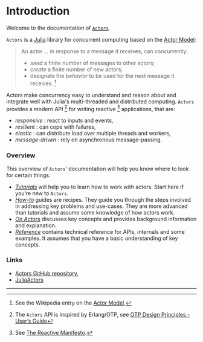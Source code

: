 # Introduction

Welcome to the documentation of [`Actors`](https://github.com/JuliaActors/Actors.jl).

`Actors` is a [Julia](https://julialang.org) library for concurrent computing based on the [Actor Model](https://en.wikipedia.org/wiki/Actor_model):

> An actor ... in response to a message it receives, can concurrently:
>
> - *send* a finite number of messages to other actors;
> - *create* a finite number of new actors;
> - designate the *behavior* to be used for the next message it receives. [^1]

Actors make concurrency easy to understand and reason about and integrate well with Julia's multi-threaded and distributed computing. `Actors` provides a modern API [^2] for writing reactive [^3] applications, that are:

- *responsive* : react to inputs and events,
- *resilient* : can cope with failures,
- *elastic* : can distribute load over multiple threads and  workers,
- *message-driven* : rely on asynchronous message-passing.

### Overview

This overview of `Actors`' documentation will help you know where to look for certain things:

- [*Tutorials*](tutorial/install.md) will help you to learn how to work with actors. Start here if you’re new to `Actors`.
- [*How-to*](howto/spawn.md) guides are recipes. They guide you through the steps involved in addressing key problems and use-cases. They are more advanced than tutorials and assume some knowledge of how actors work.
- [*On Actors*](manual/basics.md) discusses key concepts and provides background information and explanation.
- [*Reference*](api/api.md) contains technical reference for APIs, internals and some examples. It assumes that you have a basic understanding of key concepts.

### Links

- [Actors GitHub repository](https://github.com/JuliaActors/Actors.jl),
- [JuliaActors](https://github.com/JuliaActors/)

------

[^1]: See the Wikipedia entry on the [Actor Model](https://en.wikipedia.org/wiki/Actor_model).
[^2]: The `Actors` API is inspired by Erlang/OTP, see [OTP Design Principles - User’s Guide](https://erlang.org/doc/design_principles/users_guide.html)
[^3]: See [The Reactive Manifesto](https://www.reactivemanifesto.org).
